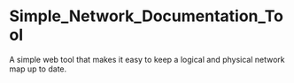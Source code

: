 # Simple_Network_Documentation_Tool
A simple web tool that makes it easy to keep a logical and physical network map up to date.
